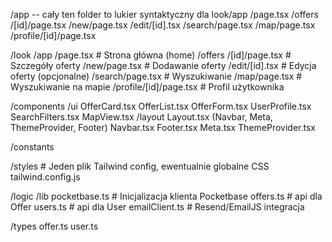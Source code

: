 /app -- cały ten folder to lukier syntaktyczny dla look/app
  /page.tsx
  /offers
    /[id]/page.tsx
    /new/page.tsx
    /edit/[id].tsx
  /search/page.tsx
  /map/page.tsx
  /profile/[id]/page.tsx


/look
  /app
    /page.tsx            # Strona główna (home)
    /offers
      /[id]/page.tsx     # Szczegóły oferty
      /new/page.tsx      # Dodawanie oferty
      /edit/[id].tsx     # Edycja oferty (opcjonalne)
    /search/page.tsx     # Wyszukiwanie
    /map/page.tsx        # Wyszukiwanie na mapie
    /profile/[id]/page.tsx # Profil użytkownika

  /components
    /ui
      OfferCard.tsx
      OfferList.tsx
      OfferForm.tsx
      UserProfile.tsx
      SearchFilters.tsx
      MapView.tsx
    /layout
      Layout.tsx (Navbar, Meta, ThemeProvider, Footer)
      Navbar.tsx
      Footer.tsx
      Meta.tsx
      ThemeProvider.tsx
  
  /constants

  /styles        # Jeden plik Tailwind config, ewentualnie globalne CSS
    tailwind.config.js

/logic
  /lib
    pocketbase.ts  # Inicjalizacja klienta Pocketbase
    offers.ts # api dla Offer
    users.ts # api dla User
    emailClient.ts       # Resend/EmailJS integracja
    
  /types
    offer.ts
    user.ts